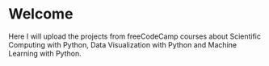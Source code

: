 # Welcome 
Here I will upload the projects from freeCodeCamp courses about Scientific Computing with Python, Data Visualization with Python and Machine Learning with Python.
